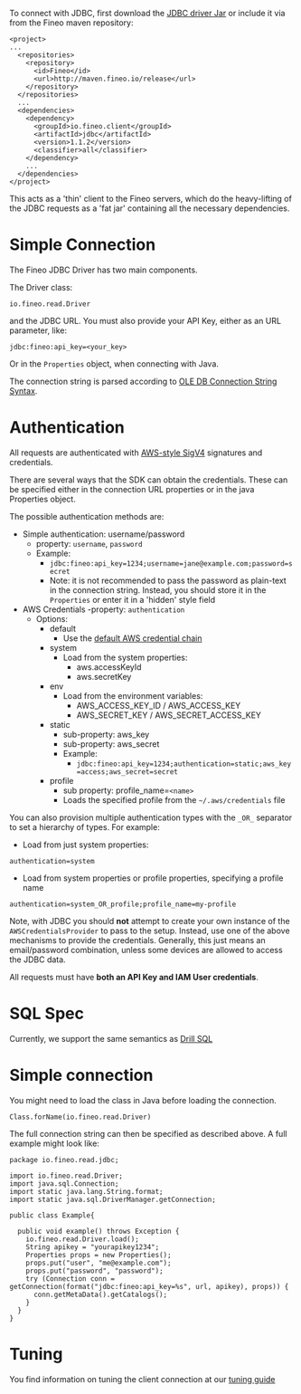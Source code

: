 To connect with JDBC, first download the [JDBC driver Jar] or include it via from the Fineo maven
 repository:

```
<project>
...
  <repositories>
    <repository>
      <id>Fineo</id>
      <url>http://maven.fineo.io/release</url>
    </repository>
  </repositories>
  ...
  <dependencies>
    <dependency>
      <groupId>io.fineo.client</groupId>
      <artifactId>jdbc</artifactId>
      <version>1.1.2</version>
      <classifier>all</classifier>
    </dependency>
    ...
  </dependencies>
</project>
```

This acts as a 'thin' client to the Fineo servers, which do the heavy-lifting of the JDBC 
requests as a 'fat jar' containing all the necessary dependencies.

# Simple Connection

The Fineo JDBC Driver has two main components.

The Driver class:

```
io.fineo.read.Driver
```

and the JDBC URL. You must also provide your API Key, either as an URL parameter, like:

```
jdbc:fineo:api_key=<your_key>
```

Or in the `Properties` object, when connecting with Java.

The connection string is parsed according to 
[OLE DB Connection String Syntax](https://msdn.microsoft.com/en-us/library/windows/desktop/ms722656\(v=vs.85\).aspx).

# Authentication

All requests are authenticated with [AWS-style SigV4](http://docs.aws.amazon.com/general/latest/gr/signature-version-4.html) signatures and credentials.

There are several ways that the SDK can obtain the credentials. These can be specified either in 
the connection URL properties or in the java Properties object. 

The possible authentication methods are:
 
  - Simple authentication: username/password
      - property: ```username```, ```password```
      - Example:
        * ```jdbc:fineo:api_key=1234;username=jane@example.com;password=secret```
        * Note: it is not recommended to pass the password as plain-text in the connection string. 
        Instead, you should store it in the ```Properties``` or enter it in a 'hidden' style field 
  - AWS Credentials 
      -property: ```authentication```
      - Options:
          * default
              - Use the [default AWS credential chain]
          * system
              - Load from the system properties:
                  - aws.accessKeyId
                  - aws.secretKey
          * env
              - Load from the environment variables:
                  - AWS_ACCESS_KEY_ID / AWS_ACCESS_KEY
                  - AWS_SECRET_KEY / AWS_SECRET_ACCESS_KEY
          * static
              - sub-property: aws_key
              - sub-property: aws_secret
              - Example:
                  * ```jdbc:fineo:api_key=1234;authentication=static;aws_key=access;aws_secret=secret```
          * profile
              - sub property: profile_name=```<name>```
              - Loads the specified profile from the `~/.aws/credentials` file

You can also provision multiple authentication types with the ```_OR_``` separator to set a 
hierarchy of types. For example:

 * Load from just system properties:
 
```authentication=system```

 * Load from system properties or profile properties, specifying a profile name
 
 ```authentication=system_OR_profile;profile_name=my-profile```

Note, with JDBC you should **not** attempt to create your own instance of the `AWSCredentialsProvider` to pass to the setup. Instead, use one of the above mechanisms to provide the credentials. Generally, this just means an email/password combination, unless some devices are allowed to access the JDBC data.

All requests must have **both an API Key and IAM User credentials**.

# SQL Spec

Currently, we support the same semantics as [Drill SQL](http://drill.apache.org/docs/sql-reference)

# Simple connection

You might need to load the class in Java before loading the connection.
```
Class.forName(io.fineo.read.Driver)
```

The full connection string can then be specified as described above. A full example might look like:

```
package io.fineo.read.jdbc;

import io.fineo.read.Driver;
import java.sql.Connection;
import static java.lang.String.format;
import static java.sql.DriverManager.getConnection;

public class Example{

  public void example() throws Exception {
    io.fineo.read.Driver.load();
    String apikey = "yourapikey1234";
    Properties props = new Properties();
    props.put("user", "me@example.com");
    props.put("password", "password");
    try (Connection conn = getConnection(format("jdbc:fineo:api_key=%s", url, apikey), props)) {
      conn.getMetaData().getCatalogs();
    }
  }
}

```

# Tuning

You find information on tuning the client connection at our [tuning guide](/jdbc/tuning)

[JDBC Driver Jar]: http://maven.fineo.io/release/io/fineo/client/jdbc/1.1.2/jdbc-1.1.2-all.jar
[default AWS credential chain]: http://docs.aws.amazon.com/java-sdk/latest/developer-guide/credentials.html

